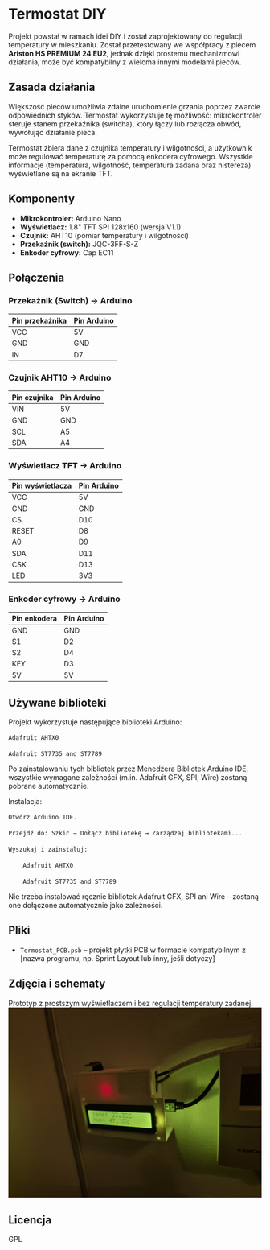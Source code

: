 # Termostat DIY

Projekt powstał w ramach idei DIY i został zaprojektowany do regulacji temperatury w mieszkaniu. Został przetestowany we współpracy z piecem **Ariston HS PREMIUM 24 EU2**, jednak dzięki prostemu mechanizmowi działania, może być kompatybilny z wieloma innymi modelami pieców.

## Zasada działania

Większość pieców umożliwia zdalne uruchomienie grzania poprzez zwarcie odpowiednich styków. Termostat wykorzystuje tę możliwość: mikrokontroler steruje stanem przekaźnika (switcha), który łączy lub rozłącza obwód, wywołując działanie pieca.

Termostat zbiera dane z czujnika temperatury i wilgotności, a użytkownik może regulować temperaturę za pomocą enkodera cyfrowego. Wszystkie informacje (temperatura, wilgotność, temperatura zadana oraz histereza) wyświetlane są na ekranie TFT.

## Komponenty

- **Mikrokontroler:** Arduino Nano  
- **Wyświetlacz:** 1.8" TFT SPI 128x160 (wersja V1.1)  
- **Czujnik:** AHT10 (pomiar temperatury i wilgotności)  
- **Przekaźnik (switch):** JQC-3FF-S-Z  
- **Enkoder cyfrowy:** Cap EC11  

## Połączenia

### Przekaźnik (Switch) → Arduino

| Pin przekaźnika | Pin Arduino |
|-----------------|-------------|
| VCC             | 5V          |
| GND             | GND         |
| IN              | D7          |

### Czujnik AHT10 → Arduino

| Pin czujnika | Pin Arduino |
|--------------|-------------|
| VIN          | 5V          |
| GND          | GND         |
| SCL          | A5          |
| SDA          | A4          |

### Wyświetlacz TFT → Arduino

| Pin wyświetlacza | Pin Arduino |
|------------------|-------------|
| VCC              | 5V          |
| GND              | GND         |
| CS               | D10         |
| RESET            | D8          |
| A0               | D9          |
| SDA              | D11         |
| CSK              | D13         |
| LED              | 3V3         |

### Enkoder cyfrowy → Arduino

| Pin enkodera | Pin Arduino |
|--------------|-------------|
| GND          | GND         |
| S1           | D2          |
| S2           | D4          |
| KEY          | D3          |
| 5V           | 5V          |

## Używane biblioteki

Projekt wykorzystuje następujące biblioteki Arduino:

    Adafruit AHTX0

    Adafruit ST7735 and ST7789

Po zainstalowaniu tych bibliotek przez Menedżera Bibliotek Arduino IDE, wszystkie wymagane zależności (m.in. Adafruit GFX, SPI, Wire) zostaną pobrane automatycznie.

Instalacja:

    Otwórz Arduino IDE.

    Przejdź do: Szkic → Dołącz bibliotekę → Zarządzaj bibliotekami...

    Wyszukaj i zainstaluj:

        Adafruit AHTX0

        Adafruit ST7735 and ST7789

Nie trzeba instalować ręcznie bibliotek Adafruit GFX, SPI ani Wire – zostaną one dołączone automatycznie jako zależności.

## Pliki

- `Termostat_PCB.psb` – projekt płytki PCB w formacie kompatybilnym z [nazwa programu, np. Sprint Layout lub inny, jeśli dotyczy]

## Zdjęcia i schematy

Prototyp z prostszym wyświetlaczem i bez regulacji temperatury zadanej.
<img src="images/prototyp.jpg">

## Licencja

GPL